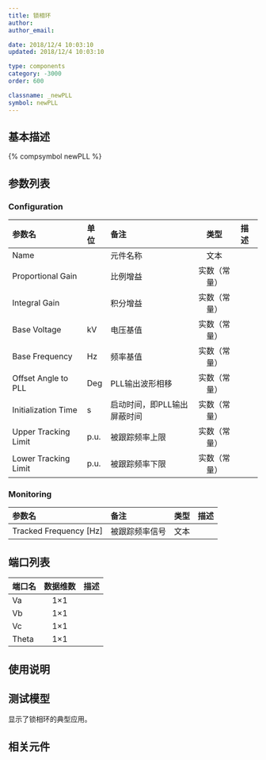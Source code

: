 ```yaml
---
title: 锁相环
author: 
author_email:

date: 2018/12/4 10:03:10
updated: 2018/12/4 10:03:10

type: components
category: -3000
order: 600

classname: _newPLL
symbol: newPLL
---
```

## 基本描述
{% compsymbol newPLL %}

## 参数列表
### Configuration
| 参数名 | 单位 | 备注 | 类型 | 描述 |
| :--- | :--- | :--- | :--: | :--- |
| Name |  | 元件名称 | 文本 |  |
| Proportional Gain |  | 比例增益 | 实数（常量） |  |
| Integral Gain |  | 积分增益 | 实数（常量） |  |
| Base Voltage | kV | 电压基值 | 实数（常量） |  |
| Base Frequency | Hz | 频率基值 | 实数（常量） |  |
| Offset Angle to PLL | Deg | PLL输出波形相移 | 实数（常量） |  |
| Initialization Time | s | 启动时间，即PLL输出屏蔽时间 | 实数（常量） |  |
| Upper Tracking Limit | p.u. | 被跟踪频率上限 | 实数（常量） |  |
| Lower Tracking Limit | p.u. | 被跟踪频率下限 | 实数（常量） |  |

### Monitoring
| 参数名 | 备注 | 类型 | 描述 |
| :--- | :--- | :--: | :--- |
| Tracked Frequency \[Hz\] | 被跟踪频率信号 | 文本 |  |


## 端口列表

| 端口名 | 数据维数 | 描述 |
| :--- | :--:  | :--- |
| Va | 1×1 | |                   
| Vb | 1×1 | |                   
| Vc | 1×1 | |                   
| Theta | 1×1 | |                   

## 使用说明


## 测试模型
[<test name>](<test link>)显示了锁相环的典型应用。

## 相关元件



